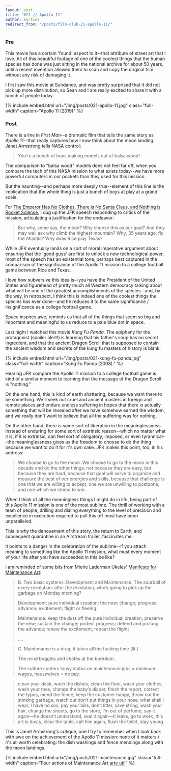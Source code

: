 ```yaml
---
layout: post
title: "#21 // Apollo 11"
author: kortina
redirect_from: "/posts/film-club-21-apollo-11/"
---
```


### Pre

This movie has a certain 'found' aspect to it--that attribute of street art that I love.
All of this beautiful footage of one of the coolest things that the human species has done was just
sitting in the national archive for about 50 years, until a recent invention allowed them to scan
and copy the original film without any risk of damaging it.

I first saw this movie at Sundance, and was pretty surprised that it did not pick up more
distribution, so Sean and I are really excited to share it with a bunch of people today.

{% include embed.html url="/img/posts/021-apollo-11.jpg" class="full-width" caption="Apollo 11 (2019)" %}

### Post

There is a line in _First Man_--a dramatic film that tells the same story as _Apollo 11_--that
really captures how I now think about the moon landing. Janet Armstrong tells NASA control:

> You’re a bunch of boys making models out of balsa wood!

The comparison to "balsa wood" models does not feel far off, when you compare the tech of this NASA
mission to what exists today--we have more powerful computers in our pockets than they used for this
mission.

But the haunting--and perhaps more deeply true--element of this line is the implication that the
whole thing is just a bunch of boys at play at a grand scale.

For [The Emperor Has No Clothes, There is No Santa Claus, and Nothing is Rocket
Science](https://kortina.nyc/essays/the-emperor-has-no-clothes-there-is-no-santa-claus-and-nothing-is-rocket-science/), I dug up the JFK speech responding to critics of the mission, articulating a justification for the endeavor:

> But why, some say, the moon? Why choose this as our goal? And they may well ask why climb the highest mountain? Why, 35 years ago, fly the Atlantic? Why does Rice play Texas?

While JFK eventually lands on a sort of moral imperative argument about ensuring that the 'good guys' are first to unlock a new technological power, most of the speech has an existential tone, perhaps best captured in the comparison of the significance of the Apollo 11 mission to a college football game between Rice and Texas.

I love how subversive this idea is--you have the President of the United States and figurehead of
pretty much all Western democracy talking about what will be one of the greatest accomplishments of
the species--and, by the way, in retrospect, I think this is indeed one of the coolest things the species
has ever done--and he reduces it to the same significance / insignificance as a college football
game.

Space inspires awe, reminds us that all of the things that seem so big and important and meaningful
to us reduce to a pale blue dot in space.

Last night I watched this movie _Kung Fu Panda._ The epiphany for the protagonist (spoiler alert!)
is learning that his father's soup has no secret ingredient, and that the ancient Dragon Scroll
that is supposed to contain the ancient wisdom and secrets of the kung fu masters of history is blank.

{% include embed.html url="/img/posts/021-kung-fu-panda.jpg" class="full-width" caption="Kung Fu Panda (2008)." %}

Hearing JFK compare the Apollo 11 mission to a college football game is kind of a similar moment to
learning that the message of the Dragon Scroll is "nothing."

On the one hand, this is kind of earth shattering, because we want there to be something. We'll
seek out cruel and ancient masters in foreign and remote places and endure endless suffering in
hopes that there is actually something that will be revealed after we have somehow earned the
wisdom, and we really don't want to believe that all the suffering was for nothing.

On the other hand, there is some sort of liberation in the meaninglessness. Instead of enduring for
some sort of extrinsic reason--which no matter what it is, if it is extrinsic, can feel sort of obligatory, imposed, or even tyrannical--the meaninglessness gives us the freedom to choose to do the thing because
we want to do it for it's own sake. JFK makes this point, too, in his address:

> We choose to go to the moon. We choose to go to the moon in this decade and do the other things, not because they are easy, but because they are hard, because that goal will serve to organize and measure the best of our energies and skills, because that challenge is one that we are willing to accept, one we are unwilling to postpone, and one which we intend to win.

When I think of all the meaningless things I might do in life, being part of this Apollo 11 mission
is one of the most sublime. The thrill of working with a team of people, drilling and dialing
everything to the level of precision and excellence in execution required to pull this off must have
been unparalleled.

This is why the denouement of this story, the return to Earth, and subsequent quarantine in
an Airstream trailer, fascinates me.

It points to a danger in the celebration of the sublime--if you attach meaning to something like the
Apollo 11 mission, what must every moment of your life after you have succeeded in this be like?

I am reminded of some bits from Mierle Laderman Ukeles' [Manifesto for Maintenance
Art](https://www.queensmuseum.org/wp-content/uploads/2016/04/Ukeles_MANIFESTO.pdf):

> B. Two basic systems: Development and Maintenance. The sourball of every revolution: after the revolution, who’s going to pick up the garbage on Monday morning?
>
> Development: pure individual creation; the new; change; progress; advance; excitement; flight or fleeing.
>
> Maintenance: keep the dust off the pure individual creation; preserve the new; sustain the change; protect progress; defend and prolong the advance; renew the excitement; repeat the flight;
>
> ....

> C. Maintenance is a drag; it takes all the fucking time (lit.)
>
> The mind boggles and chafes at the boredom.
>
> The culture confers lousy status on maintenance jobs = minimum wages, housewives = no pay.

> clean your desk, wash the dishes, clean the floor, wash your clothes, wash your toes, change the baby’s diaper, finish the report, correct the typos, mend the fence, keep the customer happy, throw out the stinking garbage, watch out don’t put things in your nose, what shall I wear, I have no sox, pay your bills, don’t litter, save string, wash your hair, change the sheets, go to the store, I’m out of perfume, say it again—he doesn’t understand, seal it again—it leaks, go to work, this art is dusty, clear the table, call him again, flush the toilet, stay young.

This is Janet Armstrong's critique, one I try to remember when I look back with awe on the
achievement of the Apollo 11 mission: none of it matters / it's all worth celebrating: the dish
washings and fence mendings along with the moon landings.

{% include embed.html url="/img/posts/021-maintenance.jpg" class="full-width" caption="Four actions of Maintenance Art <a href='http://www.arte-util.org/projects/4-actions-of-maintenance-art/' target='_blank'>arte util</a>" %}
